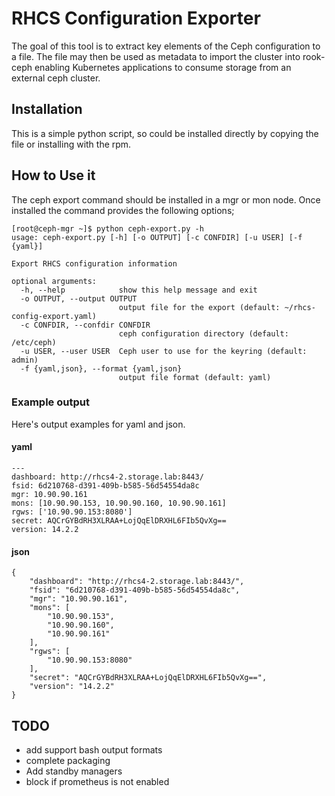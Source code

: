 # RHCS Configuration Exporter

The goal of this tool is to extract key elements of the Ceph configuration to a file. The file may then be used as metadata to import the cluster into rook-ceph enabling Kubernetes applications to consume storage from an external ceph cluster.

## Installation
This is a simple python script, so could be installed directly by copying the file or installing with the rpm.

## How to Use it
The ceph export command should be installed in a mgr or mon node. Once installed the command provides the following options;
```
[root@ceph-mgr ~]$ python ceph-export.py -h                    
usage: ceph-export.py [-h] [-o OUTPUT] [-c CONFDIR] [-u USER] [-f {yaml}]

Export RHCS configuration information

optional arguments:
  -h, --help            show this help message and exit                  
  -o OUTPUT, --output OUTPUT
                        output file for the export (default: ~/rhcs-config-export.yaml)
  -c CONFDIR, --confdir CONFDIR
                        ceph configuration directory (default: /etc/ceph)
  -u USER, --user USER  Ceph user to use for the keyring (default: admin)
  -f {yaml,json}, --format {yaml,json}
                        output file format (default: yaml)
```

### Example output
Here's output examples for yaml and json.
#### yaml  
```
---
dashboard: http://rhcs4-2.storage.lab:8443/
fsid: 6d210768-d391-409b-b585-56d54554da8c
mgr: 10.90.90.161
mons: [10.90.90.153, 10.90.90.160, 10.90.90.161]                                             
rgws: ['10.90.90.153:8080']
secret: AQCrGYBdRH3XLRAA+LojQqElDRXHL6FIb5QvXg==                                             
version: 14.2.2
```
#### json
```
{
    "dashboard": "http://rhcs4-2.storage.lab:8443/",
    "fsid": "6d210768-d391-409b-b585-56d54554da8c",
    "mgr": "10.90.90.161",
    "mons": [
        "10.90.90.153",
        "10.90.90.160",
        "10.90.90.161"
    ],
    "rgws": [
        "10.90.90.153:8080"
    ],
    "secret": "AQCrGYBdRH3XLRAA+LojQqElDRXHL6FIb5QvXg==",
    "version": "14.2.2"
}
```

## TODO
* add support bash output formats
* complete packaging
* Add standby managers
* block if prometheus is not enabled
